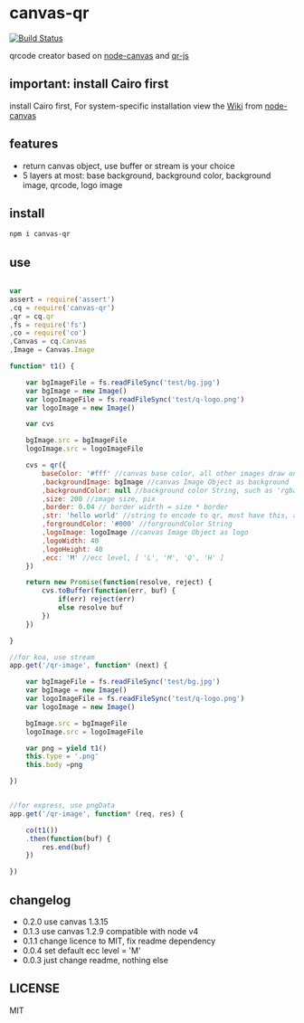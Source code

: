 # canvas-qr

[![Build Status](https://travis-ci.org/zxdong262/canvas-qr.svg?branch=master)](https://travis-ci.org/zxdong262/canvas-qr)

qrcode creator based on [node-canvas](https://www.npmjs.com/package/canvas) and [qr-js](https://www.npmjs.com/packages/qr-js)

## important: install Cairo first

install Cairo first, For system-specific installation view the  <a href="https://github.com/LearnBoost/node-canvas/wiki/_pages" target="_blank">Wiki</a> from [node-canvas](https://www.npmjs.org/package/canvas)

## features

- return canvas object, use buffer or stream is your choice
- 5 layers at most: base background, background color, background image, qrcode, logo image

## install

```bash
npm i canvas-qr
```

## use

```javascript

var 
assert = require('assert')
,cq = require('canvas-qr')
,qr = cq.qr
,fs = require('fs')
,co = require('co')
,Canvas = cq.Canvas
,Image = Canvas.Image

function* t1() {

    var bgImageFile = fs.readFileSync('test/bg.jpg')
    var bgImage = new Image()
    var logoImageFile = fs.readFileSync('test/q-logo.png')
    var logoImage = new Image()

    var cvs

    bgImage.src = bgImageFile
    logoImage.src = logoImageFile

    cvs = qr({
        baseColor: '#fff' //canvas base color, all other images draw on this base
        ,backgroundImage: bgImage //canvas Image Object as background
        ,backgroundColor: null //background color String, such as 'rgba(255,255,255,.6)' or '#fff'
        ,size: 200 //image size, pix
        ,border: 0.04 // border widrth = size * border
        ,str: 'hello world' //string to encode to qr, must have this, all other params is optional
        ,forgroundColor: '#000' //forgroundColor String
        ,logoImage: logoImage //canvas Image Object as logo
        ,logoWidth: 40
        ,logoHeight: 40
        ,ecc: 'M' //ecc level, [ 'L', 'M', 'Q', 'H' ]
    })

    return new Promise(function(resolve, reject) {
        cvs.toBuffer(function(err, buf) {
            if(err) reject(err)
            else resolve buf
        })
    })

}

//for koa, use stream
app.get('/qr-image', function* (next) {

    var bgImageFile = fs.readFileSync('test/bg.jpg')
    var bgImage = new Image()
    var logoImageFile = fs.readFileSync('test/q-logo.png')
    var logoImage = new Image()

    bgImage.src = bgImageFile
    logoImage.src = logoImageFile

    var png = yield t1()
    this.type = '.png'
    this.body =png

})


//for express, use pngData
app.get('/qr-image', function* (req, res) {

    co(t1())
    .then(function(buf) {
        res.end(buf)
    })

})

```

## changelog
- 0.2.0 use canvas 1.3.15
- 0.1.3 use canvas 1.2.9 compatible with node v4
- 0.1.1 change licence to MIT, fix readme dependency
- 0.0.4 set default ecc level = 'M'
- 0.0.3 just change readme, nothing else

## LICENSE

MIT
